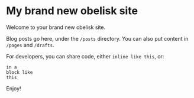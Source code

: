 My brand new obelisk site
=========================

Welcome to your brand new obelisk site.

Blog posts go here, under the `/posts` directory. You can also put content in `/pages` and `/drafts`.

For developers, you can share code, either `inline like this`, or:

    in a
    block like
    this

Enjoy!
